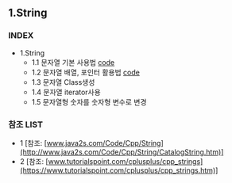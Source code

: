 ## 1.String
### INDEX
* 1.String
  * 1.1 문자열 기본 사용법 [code](https://github.com/csbyun-data/CPP-Pro/blob/main/chap02/String/Strings1..cpp)
  * 1.2 문자열 배열, 포인터 활용법 [code](https://github.com/csbyun-data/CPP-Pro/blob/main/chap02/String/String_Array1.cpp)
  * 1.3 문자열 Class생성
  * 1.4 문자열 iterator사용
  * 1.5 문자열형 숫자를 숫자형 변수로 변경


### 참조 LIST
* 1 [참조: [www.java2s.com/Code/Cpp/String](http://www.java2s.com/Code/Cpp/String/CatalogString.htm)]
* 2 [참조: [www.tutorialspoint.com/cplusplus/cpp_strings](https://www.tutorialspoint.com/cplusplus/cpp_strings.htm)]
